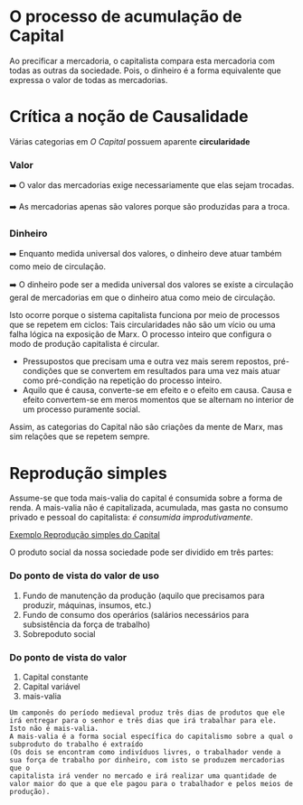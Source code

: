 # O processo de acumulação de Capital

Ao precificar a mercadoria, o capitalista compara esta mercadoria com todas as outras da sociedade. Pois, o dinheiro é a forma equivalente que
expressa o valor de todas as mercadorias.

# Crítica a noção de Causalidade

Várias categorias em _O Capital_ possuem aparente **circularidade**

### Valor

:arrow_right: O valor das mercadorias exige necessariamente que elas sejam trocadas.

:arrow_right: As mercadorias apenas são valores porque são produzidas para a troca.

### Dinheiro

:arrow_right: Enquanto medida universal dos valores, o dinheiro deve atuar também como meio de circulação.

:arrow_right: O dinheiro pode ser a medida universal dos valores se existe a circulação geral de mercadorias em que o dinheiro atua como meio de circulação.

Isto ocorre porque o sistema capitalista funciona por meio de processos que se repetem em ciclos: Tais circularidades não são um vício ou uma falha lógica na
exposição de Marx. O processo inteiro que configura o modo de produção capitalista é circular.

- Pressupostos que precisam uma e outra vez mais serem repostos, pré-condições que se convertem em resultados para uma vez mais atuar como pré-condição na repetição do processo inteiro.
- Aquilo que é causa, converte-se em efeito e o efeito em causa. Causa e efeito convertem-se em meros momentos que se alternam no interior de um processo puramente social.

Assim, as categorias do Capital não são criações da mente de Marx, mas sim relações que se repetem sempre.

# Reprodução simples

Assume-se que toda mais-valia do capital é consumida sobre a forma de renda. A mais-valia não é capitalizada, acumulada, mas gasta no consumo privado e pessoal do capitalista: _é consumida improdutivamente_.

[Exemplo Reprodução simples do Capital](https://github.com/diracks-second-brain/Marx/blob/master/teoria_do_valor/Mais_valia/README.md#oque-significa-deixe-o-dinheiro-trabalhar-por-voc%C3%AA-)

O produto social da nossa sociedade pode ser dividido em três partes:

### Do ponto de vista do valor de uso

1. Fundo de manutenção da produção (aquilo que precisamos para produzir, máquinas, insumos, etc.)
2. Fundo de consumo dos operários (salários necessários para subsistência da força de trabalho)
3. Sobrepoduto social

### Do ponto de vista do valor

1. Capital constante
2. Capital variável
3. mais-valia

```
Um camponês do período medieval produz três dias de produtos que ele irá entregar para o senhor e três dias que irá trabalhar para ele. Isto não é mais-valia.
A mais-valia é a forma social específica do capitalismo sobre a qual o subproduto do trabalho é extraído
(Os dois se encontram como indivíduos livres, o trabalhador vende a sua força de trabalho por dinheiro, com isto se produzem mercadorias que o
capitalista irá vender no mercado e irá realizar uma quantidade de valor maior do que a que ele pagou para o trabalhador e pelos meios de produção).
```
